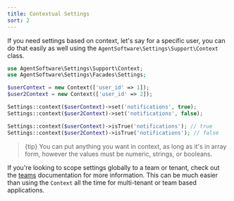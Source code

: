 ```yaml
---
title: Contextual Settings
sort: 2
---
```


If you need settings based on context, let's say for a specific user, you can do that easily as well using the `AgentSoftware\Settings\Support\Context` class.

```php
use AgentSoftware\Settings\Support\Context;
use AgentSoftware\Settings\Facades\Settings;

$userContext = new Context(['user_id' => 1]);
$user2Context = new Context(['user_id' => 2]);

Settings::context($userContext)->set('notifications', true);
Settings::context($user2Context)->set('notifications', false);

Settings::context($userContext)->isTrue('notifications'); // true
Settings::context($user2Context)->isTrue('notifications'); // false
```

> {tip} You can put anything you want in context, as long as it's in array form, however the values must be numeric, strings, or booleans.

If you're looking to scope settings globally to a team or tenant, check out the [teams](/docs/laravel-settings/{version}/basic-usage/teams) documentation for more information. This can be much easier
than using the `Context` all the time for multi-tenant or team based applications.
